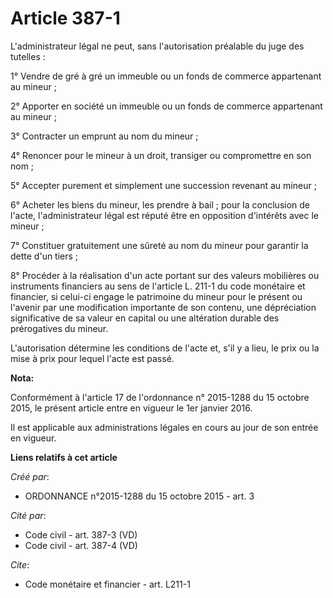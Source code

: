 # Article 387-1

L'administrateur légal ne peut, sans l'autorisation préalable du juge des tutelles :

1° Vendre de gré à gré un immeuble ou un fonds de commerce appartenant au mineur ;

2° Apporter en société un immeuble ou un fonds de commerce appartenant au mineur ;

3° Contracter un emprunt au nom du mineur ;

4° Renoncer pour le mineur à un droit, transiger ou compromettre en son nom ;

5° Accepter purement et simplement une succession revenant au mineur ;

6° Acheter les biens du mineur, les prendre à bail ; pour la conclusion de l'acte, l'administrateur légal est réputé être en
opposition d'intérêts avec le mineur ;

7° Constituer gratuitement une sûreté au nom du mineur pour garantir la dette d'un tiers ;

8° Procéder à la réalisation d'un acte portant sur des valeurs mobilières ou instruments financiers au sens de l'article L.
211-1 du code monétaire et financier, si celui-ci engage le patrimoine du mineur pour le présent ou l'avenir par une
modification importante de son contenu, une dépréciation significative de sa valeur en capital ou une altération durable des
prérogatives du mineur.

L'autorisation détermine les conditions de l'acte et, s'il y a lieu, le prix ou la mise à prix pour lequel l'acte est passé.

**Nota:**

Conformément à l'article 17 de l'ordonnance n° 2015-1288 du 15 octobre 2015, le présent article entre en vigueur le 1er
janvier 2016.

Il est applicable aux administrations légales en cours au jour de son entrée en vigueur.

**Liens relatifs à cet article**

_Créé par_:

  - ORDONNANCE n°2015-1288 du 15 octobre 2015 - art. 3

_Cité par_:

  - Code civil - art. 387-3 (VD)
  - Code civil - art. 387-4 (VD)

_Cite_:

  - Code monétaire et financier - art. L211-1
